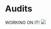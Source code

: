 # Audits

<span className='working-Bear'>
    WORKING ON IT!
    <img src ="/img/thinking-bear.png"/>
</span>
